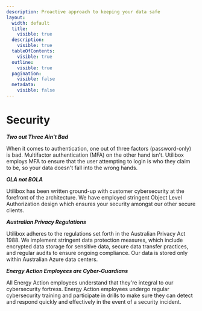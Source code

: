 ```yaml
---
description: Proactive approach to keeping your data safe
layout:
  width: default
  title:
    visible: true
  description:
    visible: true
  tableOfContents:
    visible: true
  outline:
    visible: true
  pagination:
    visible: false
  metadata:
    visible: false
---
```


# Security

_**Two out Three Ain't Bad**_

When it comes to authentication, one out of three factors (password-only) is bad. Multifactor authentication (MFA) on the other hand isn't. Utilibox employs MFA to ensure that the user attempting to login is who they claim to be, so your data doesn't fall into the wrong hands.

_**OLA not BOLA**_

Utilibox has been written ground-up with customer cybersecurity at the forefront of the architecture. We have employed stringent Object Level Authorization design which ensures your security amongst our other secure clients.

_**Australian Privacy Regulations**_

Utilibox adheres to the regulations set forth in the Australian Privacy Act 1988. We implement stringent data protection measures, which include encrypted data storage for sensitive data, secure data transfer practices, and regular audits to ensure ongoing compliance. Our data is stored only within Australian Azure data centers.

_**Energy Action Employees are Cyber-Guardians**_

All Energy Action employees understand that they're integral to our cybersecurity fortress. Energy Action employees undergo regular cybersecurity training and participate in drills to make sure they can detect and respond quickly and effectively in the event of a security incident.
